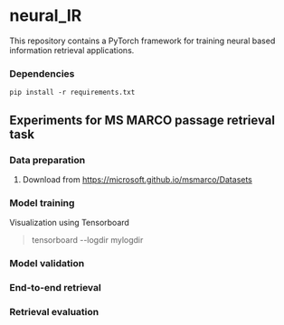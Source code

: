 # neural_IR

This repository contains a PyTorch framework for training neural based information retrieval applications.

### Dependencies
```
pip install -r requirements.txt
```


## Experiments for MS MARCO passage retrieval task

### Data preparation

1) Download from https://microsoft.github.io/msmarco/Datasets

### Model training


Visualization using Tensorboard

> tensorboard --logdir mylogdir

### Model validation


### End-to-end retrieval


### Retrieval evaluation






